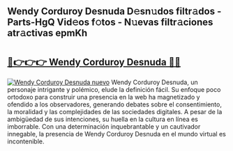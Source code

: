 ## Wendy Corduroy Desnuda D𝚎sn𝚞dos filtr𝚊dos - Parts-HgQ Vid𝚎os f𝚘tos - N𝚞evas filtr𝚊ciones atr𝚊ctivas epmKh

# <h2><a href="http://mbbs0w.tromn.icu/?c=Wendy+Corduroy+Desnuda">🔗👉👉👉 Wendy Corduroy Desnuda 🔗🔗</a></h2>

[![Wendy Corduroy Desnuda nuevo](https://i.imgur.com/pEAQMta.gif)](http://mbbs0w.tromn.icu/?c=Wendy+Corduroy+Desnuda)
Wendy Corduroy Desnuda, un personaje intrigante y polémico, elude la definición fácil. Su enfoque poco ortodoxo para construir una presencia en la web ha magnetizado y ofendido a los observadores, generando debates sobre el consentimiento, la moralidad y las complejidades de las sociedades digitales. A pesar de la ambigüedad de sus intenciones, su huella en la cultura en línea es imborrable. Con una determinación inquebrantable y un cautivador innegable, la presencia de Wendy Corduroy Desnuda en el mundo virtual es incontenible.
